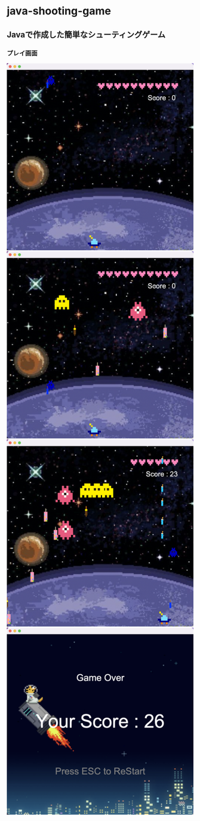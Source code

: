 # java-shooting-game

## Javaで作成した簡単なシューティングゲーム

### プレイ画面

<img width = 500 src = "Pic/README/1.png">

<img width = 500 src = "Pic/README/2.png">

<img width = 500 src = "Pic/README/3.png">

<img width = 500 src = "Pic/README/4.png">




